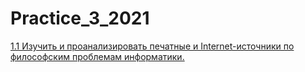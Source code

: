 # Practice_3_2021

[1.1 Изучить и проанализировать печатные и Internet-источники по философским проблемам информатики.](https://github.com/polinalazebnikova/Practice_3_2021/tree/main/1.1)
